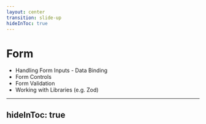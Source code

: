 ```yaml
---
layout: center
transition: slide-up
hideInToc: true
---
```


# Form

<div mt-2 />

- Handling Form Inputs - Data Binding
- Form Controls
- Form Validation
- Working with Libraries (e.g. Zod)

---
hideInToc: true
---
